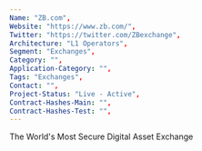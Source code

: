 ```yaml
--- 
Name: "ZB.com", 
Website: "https://www.zb.com/", 
Twitter: "https://twitter.com/ZBexchange", 
Architecture: "L1 Operators",
Segment: "Exchanges",
Category: "",
Application-Category: "",
Tags: "Exchanges",
Contact: "",
Project-Status: "Live - Active",
Contract-Hashes-Main: "",
Contract-Hashes-Test: "",
--- 
```

<!--lang:en--> 
The World's Most Secure Digital Asset Exchange
<!--lang:es--] 
El intercambio de activos digitales más seguro del mundo
<!--lang:de--] 
Der sicherste Digital Asset Exchange der Welt
<!--lang:fr--] 
L'échange d'actifs numériques le plus sécurisé au monde
<!--lang:pl--] 
Najbezpieczniejsza na świecie wymiana zasobów cyfrowych
<!--lang:uk--] 
Найбезпечніша біржа цифрових активів у світі
[!--lang:*--> 
